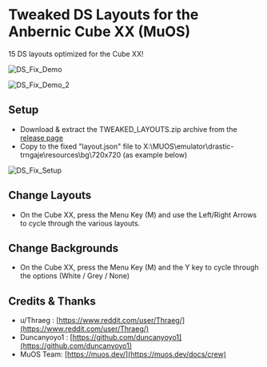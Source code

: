 # Tweaked DS Layouts for the Anbernic Cube XX (MuOS)

15 DS layouts optimized for the Cube XX!

![DS_Fix_Demo](https://github.com/user-attachments/assets/3975baee-4cfe-41a3-99db-5a03f9c687a5)

![DS_Fix_Demo_2](https://github.com/user-attachments/assets/66052ec4-e04e-4026-8c46-9174279435ee)

## Setup

- Download & extract the TWEAKED_LAYOUTS.zip archive from the [release page](https://github.com/acatone-git/Tweaked_DS_Layouts_CubeXX/releases)
- Copy to the fixed "layout.json" file to X:\MUOS\emulator\drastic-trngaje\resources\bg\720x720 
  (as example below)

![DS_Fix_Setup](https://github.com/user-attachments/assets/1b6cf84f-066b-4417-a2e8-e5bcd1ec1002)

## Change Layouts

- On the Cube XX, press the Menu Key (M) and use the Left/Right Arrows to cycle through the various layouts.

## Change Backgrounds

- On the Cube XX, press the Menu Key (M) and the Y key to cycle through the options (White / Grey / None)
  
## Credits & Thanks

- u/Thraeg : [https://www.reddit.com/user/Thraeg/](https://www.reddit.com/user/Thraeg/)
- Duncanyoyo1 : [https://github.com/duncanyoyo1](https://github.com/duncanyoyo1)
- MuOS Team: [https://muos.dev/](https://muos.dev/docs/crew)
